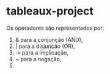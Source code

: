 # tableaux-project

Os operadores são representados por:
1. & para a conjunção (AND),
2. | para a disjunção (OR), 
3. -> para a implicação, 
4. ~ para a negação,
5. 
